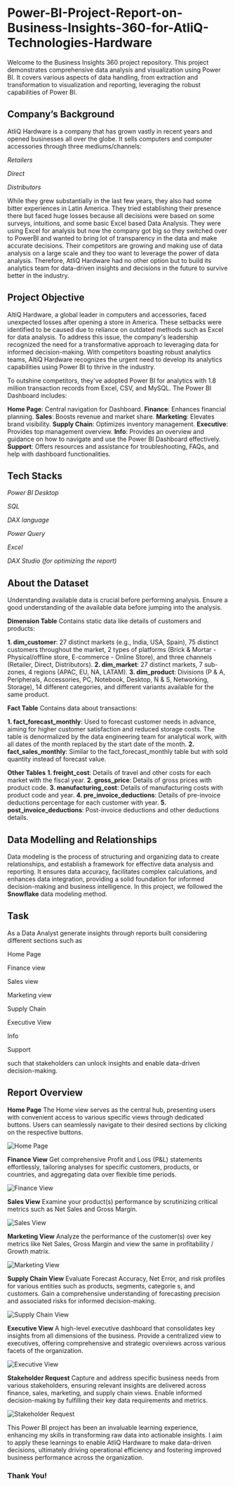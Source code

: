 # Power-BI-Project-Report-on-Business-Insights-360-for-AtliQ-Technologies-Hardware
Welcome to the Business Insights 360 project repository. This project demonstrates comprehensive data analysis and visualization using Power BI. It covers various aspects of data handling, from extraction and transformation to visualization and reporting, leveraging the robust capabilities of Power BI.
## Company’s Background
AtliQ Hardware is a company that has grown vastly in recent years and opened businesses all over the globe. It sells computers and computer accessories through three mediums/channels:

*Retailers*

*Direct*

*Distributors*

While they grew substantially in the last few years, they also had some bitter experiences in Latin America. They tried establishing their presence there but faced huge losses because all decisions were based on some surveys, intuitions, and some basic Excel based Data Analysis. They were using Excel for analysis but now the company got big so they switched over to PowerBI and wanted to bring lot of transparency in the data and make accurate decisions. Their competitors are growing and making use of data analysis on a large scale and they too want to leverage the power of data analysis. Therefore, AtliQ Hardware had no other option but to build its analytics team for data-driven insights and decisions in the future to survive better in the industry.
## Project Objective
AltiQ Hardware, a global leader in computers and accessories, faced unexpected losses after opening a store in America. These setbacks were identified to be caused due to reliance on outdated methods such as Excel for data analysis. To address this issue, the company's leadership recognized the need for a transformative approach to leveraging data for informed decision-making. With competitors boasting robust analytics teams, AltiQ Hardware recognizes the urgent need to develop its analytics capabilities using Power BI to thrive in the industry.

To outshine competitors, they've adopted Power BI for analytics with 1.8 million transaction records from Excel, CSV, and MySQL. The Power BI Dashboard includes:

**Home Page**: Central navigation for Dashboard.
**Finance**: Enhances financial planning.
**Sales**: Boosts revenue and market share.
**Marketing**: Elevates brand visibility.
**Supply Chain**: Optimizes inventory management.
**Executive**: Provides top management overview.
**Info**: Provides an overview and guidance on how to navigate and use the Power BI Dashboard effectively.
**Support**: Offers resources and assistance for troubleshooting, FAQs, and help with dashboard functionalities.
## Tech Stacks
*Power BI Desktop*

*SQL*

*DAX language*

*Power Query*

*Excel*

*DAX Studio (for optimizing the report)*
## About the Dataset
Understanding available data is crucial before performing analysis. Ensure a good understanding of the available data before jumping into the analysis.

**Dimension Table**
Contains static data like details of customers and products:

**1. dim_customer**: 27 distinct markets (e.g., India, USA, Spain), 75 distinct customers throughout the market, 2 types of platforms (Brick & Mortar - Physical/offline store, E-commerce - Online Store), and three channels (Retailer, Direct, Distributors).
**2. dim_market**: 27 distinct markets, 7 sub-zones, 4 regions (APAC, EU, NA, LATAM).
**3. dim_product**: Divisions (P & A, Peripherals, Accessories, PC, Notebook, Desktop, N & S, Networking, Storage), 14 different categories, and different variants available for the same product.

**Fact Table**
Contains data about transactions:

**1. fact_forecast_monthly**: Used to forecast customer needs in advance, aiming for higher customer satisfaction and reduced storage costs. The table is denormalized by the data engineering team for analytical work, with all dates of the month replaced by the start date of the month.
**2. fact_sales_monthly**: Similar to the fact_forecast_monthly table but with sold quantity instead of forecast value.

**Other Tables**
**1. freight_cost**: Details of travel and other costs for each market with the fiscal year.
**2. gross_price**: Details of gross prices with product code.
**3. manufacturing_cost**: Details of manufacturing costs with product code and year.
**4. pre_invoice_deductions**: Details of pre-invoice deductions percentage for each customer with year.
**5. post_invoice_deductions**: Post-invoice deductions and other deductions details.
## Data Modelling and Relationships
Data modeling is the process of structuring and organizing data to create relationships, and establish a framework for effective data analysis and reporting. It ensures data accuracy, facilitates complex calculations, and enhances data integration, providing a solid foundation for informed decision-making and business intelligence.
In this project, we followed the **Snowflake** data modeling method.
## Task
As a Data Analyst generate insights through reports built considering different sections such as

Home Page

Finance view

Sales view

Marketing view

Supply Chain

Executive View

Info

Support

such that stakeholders can unlock insights and enable data-driven decision-making.
## Report Overview
**Home Page**
The Home view serves as the central hub, presenting users with convenient access to various specific views through dedicated buttons. Users can seamlessly navigate to their desired sections by clicking on the respective buttons.

![Home Page](https://github.com/user-attachments/assets/4b6a9136-5bc2-4a18-a77f-864a1df2a2f5)

**Finance View**
Get comprehensive Profit and Loss (P&L) statements effortlessly, tailoring analyses for specific customers, products, or countries, and aggregating data over flexible time periods.

![Finance View](https://github.com/user-attachments/assets/dcb5e067-9d84-461f-8a0b-94fe41ed0ddd)


**Sales View**
Examine your product(s) performance by scrutinizing critical metrics such as Net Sales and Gross Margin.

![Sales View](https://github.com/user-attachments/assets/d19bf4ba-a8f6-49d6-aedb-43fe6907fd89)


**Marketing View**
Analyze the performance of the customer(s) over key metrics like Net Sales, Gross Margin and view the same in profitability / Growth matrix.

![Marketing View](https://github.com/user-attachments/assets/92117694-2666-4332-97b4-6e0d60f1a293)


**Supply Chain View**
Evaluate Forecast Accuracy, Net Error, and risk profiles for various entities such as products, segments, categorie s, and customers. Gain a comprehensive understanding of forecasting precision and associated risks for informed decision-making.

![Supply Chain View](https://github.com/user-attachments/assets/2a64f29a-8704-47c1-9b98-3efb448723b5)


**Executive View**
A high-level executive dashboard that consolidates key insights from all dimensions of the business. Provide a centralized view to executives, offering comprehensive and strategic overviews across various facets of the organization.

![Executive View](https://github.com/user-attachments/assets/1d440e4c-16c0-44c1-8704-38923d1a5091)


**Stakeholder Request** 
Capture and address specific business needs from various stakeholders, ensuring relevant insights are delivered across finance, sales, marketing, and supply chain views. Enable informed decision-making by fulfilling their key data requirements and metrics.

![Stakeholder Request](https://github.com/user-attachments/assets/443461d5-1265-4381-8733-70e3ba007126)


This Power BI project has been an invaluable learning experience, enhancing my skills in transforming raw data into actionable insights. I aim to apply these learnings to enable AtliQ Hardware to make data-driven decisions, ultimately driving operational efficiency and fostering improved business performance across the organization.

### Thank You!

